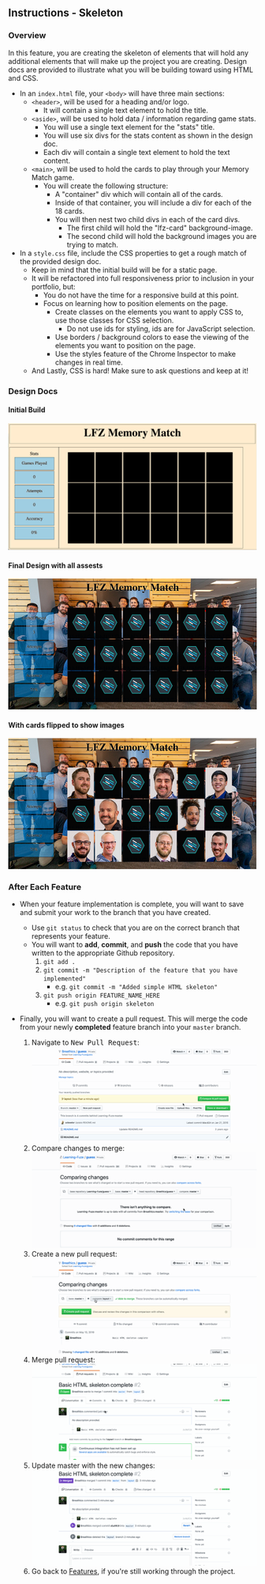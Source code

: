Instructions - Skeleton
--

### Overview

In this feature, you are creating the skeleton of elements that will hold any additional elements that will make up the project you are creating. Design docs are provided to illustrate what you will be building toward using HTML and CSS.

- In an `index.html` file, your `<body>` will have three main sections:
  - `<header>`, will be used for a heading and/or logo.
    - It will contain a single text element to hold the title.
  - `<aside>`, will be used to hold data / information regarding game stats.
    - You will use a single text element for the "stats" title.
    - You will use six divs for the stats content as shown in the design doc.
    - Each div will contain a single text element to hold the text content.
  - `<main>`, will be used to hold the cards to play through your Memory Match game.
    - You will create the following structure:
      - A "container" div which will contain all of the cards.
      - Inside of that container, you will include a div for each of the 18 cards.
      - You will then nest two child divs in each of the card divs.
        - The first child will hold the "lfz-card" background-image.
        - The second child will hold the background images you are trying to match.
- In a `style.css` file, include the CSS properties to get a rough match of the provided design doc.
  - Keep in mind that the initial build will be for a static page.
  - It will be refactored into full responsiveness prior to inclusion in your portfolio, but:
    - You do not have the time for a responsive build at this point.
    - Focus on learning how to position elements on the page.
      - Create classes on the elements you want to apply CSS to, use those classes for CSS selection.
        - Do not use ids for styling, ids are for JavaScript selection.
      - Use borders / background colors to ease the viewing of the elements you want to position on the page.
      - Use the styles feature of the Chrome Inspector to make changes in real time.
  - And Lastly, CSS is hard! Make sure to ask questions and keep at it!


### Design Docs



#### Initial Build
![initial-build](../images/basic-template.jpg)

#### Final Design with all assests
![demo-pic-1](../images/demo-pic-1.jpg)

#### With cards flipped to show images
![demo-pic-2](../images/demo-pic-2.jpg)





### After Each Feature

- When your feature implementation is complete, you will want to save and submit your work to the branch that you have created.
  - Use `git status` to check that you are on the correct branch that represents your feature.
  - You will want to **add**, **commit**, and **push** the code that you have written to the appropriate Github repository.
    1. `git add .`
    2. `git commit -m "Description of the feature that you have implemented"`
       - e.g. `git commit -m "Added simple HTML skeleton"`
    3. `git push origin FEATURE_NAME_HERE`
       - e.g. `git push origin skeleton`

- Finally, you will want to create a pull request. This will merge the code from your newly **completed** feature branch into your `master` branch.

  1. Navigate to <kbd>New Pull Request</kbd>:
  ![Navigate to pull requests](../post-feature/navigate-to-pull-request.gif)
  2. Compare changes to merge:
  ![Compare changes to merge](../post-feature/compare-changes.gif)
  3. Create a new pull request:
  ![Create new pull request](../post-feature/create-pull-request.gif)
  4. Merge pull request:
  ![Merge pull request](../post-feature/merge-pull-request.gif)
  5. Update master with the new changes:
  ![Update master](../post-feature/pull-new-changes.gif)
  6. Go back to [Features](../../README.md#features), if you're still working through the project.
